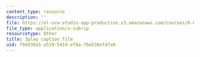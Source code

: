 ```yaml
---
content_type: resource
description: ''
file: https://ol-ocw-studio-app-production.s3.amazonaws.com/courses/8-04-quantum-physics-i-spring-2016/f9dd30a5a5195419ef8af0a536ef47a9_w49WAat6ymk.srt
file_type: application/x-subrip
resourcetype: Other
title: 3play caption file
uid: f9dd30a5-a519-5419-ef8a-f0a536ef47a9
---
```

